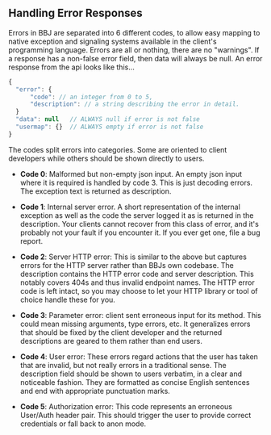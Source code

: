 ## Handling Error Responses

Errors in BBJ are separated into 6 different codes, to allow easy mapping to
native exception and signaling systems available in the client's programming
language. Errors are all or nothing, there are no "warnings". If a response has
a non-false error field, then data will always be null. An error response from
the api looks like this...

```javascript
{
  "error": {
      "code": // an integer from 0 to 5,
      "description": // a string describing the error in detail.
  }
  "data": null   // ALWAYS null if error is not false
  "usermap": {}  // ALWAYS empty if error is not false
}
```

The codes split errors into categories. Some are oriented
to client developers while others should be shown directly to
users.

  * **Code 0**: Malformed but non-empty json input. An empty json input where it is required is handled by code 3. This is just decoding errors. The exception text is returned as description.

  * **Code 1**: Internal server error. A short representation of the internal exception as well as the code the server logged it as is returned in the description. Your clients cannot recover from this class of error, and it's probably not your fault if you encounter it. If you ever get one, file a bug report.

  * **Code 2**: Server HTTP error: This is similar to the above but captures errors for the HTTP server rather than BBJs own codebase. The description contains the HTTP error code and server description. This notably covers 404s and thus invalid endpoint names. The HTTP error code is left intact, so you may choose to let your HTTP library or tool of choice handle these for you.

  * **Code 3**: Parameter error: client sent erroneous input for its method. This could mean missing arguments, type errors, etc. It generalizes errors that should be fixed by the client developer and the returned descriptions are geared to them rather than end users.

  * **Code 4**: User error: These errors regard actions that the user has taken that are invalid, but not really errors in a traditional sense. The description field should be shown to users verbatim, in a clear and noticeable fashion. They are formatted as concise English sentences and end with appropriate punctuation marks.

  * **Code 5**: Authorization error: This code represents an erroneous User/Auth header pair. This should trigger the user to provide correct credentials or fall back to anon mode.

